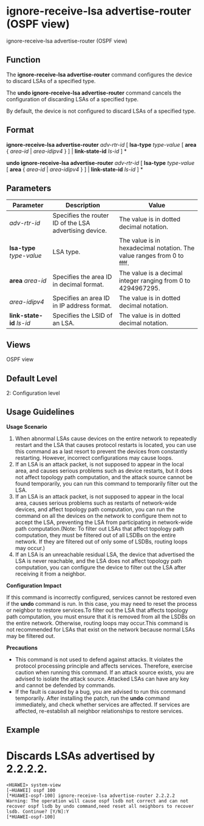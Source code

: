 ignore-receive-lsa advertise-router (OSPF view)
===============================================

ignore-receive-lsa advertise-router (OSPF view)

Function
--------



The **ignore-receive-lsa advertise-router** command configures the device to discard LSAs of a specified type.

The **undo ignore-receive-lsa advertise-router** command cancels the configuration of discarding LSAs of a specified type.



By default, the device is not configured to discard LSAs of a specified type.


Format
------

**ignore-receive-lsa advertise-router** *adv-rtr-id* [ **lsa-type** *type-value* [ **area** { *area-id* | *area-idipv4* } ] | **link-state-id** *ls-id* ] \*

**undo ignore-receive-lsa advertise-router** *adv-rtr-id* [ **lsa-type** *type-value* [ **area** { *area-id* | *area-idipv4* } ] | **link-state-id** *ls-id* ] \*


Parameters
----------

| Parameter | Description | Value |
| --- | --- | --- |
| *adv-rtr-id* | Specifies the router ID of the LSA advertising device. | The value is in dotted decimal notation. |
| **lsa-type** *type-value* | LSA type. | The value is in hexadecimal notation. The value ranges from 0 to ffff. |
| **area** *area-id* | Specifies the area ID in decimal format. | The value is a decimal integer ranging from 0 to 4294967295. |
| *area-idipv4* | Specifies an area ID in IP address format. | The value is in dotted decimal notation. |
| **link-state-id** *ls-id* | Specifies the LSID of an LSA. | The value is in dotted decimal notation. |



Views
-----

OSPF view


Default Level
-------------

2: Configuration level


Usage Guidelines
----------------

**Usage Scenario**

1. When abnormal LSAs cause devices on the entire network to repeatedly restart and the LSA that causes protocol restarts is located, you can use this command as a last resort to prevent the devices from constantly restarting. However, incorrect configurations may cause loops.
2. If an LSA is an attack packet, is not supposed to appear in the local area, and causes serious problems such as device restarts, but it does not affect topology path computation, and the attack source cannot be found temporarily, you can run this command to temporarily filter out the LSA.
3. If an LSA is an attack packet, is not supposed to appear in the local area, causes serious problems such as restarts of network-wide devices, and affect topology path computation, you can run the command on all the devices on the network to configure them not to accept the LSA, preventing the LSA from participating in network-wide path computation.(Note: To filter out LSAs that affect topology path computation, they must be filtered out of all LSDBs on the entire network. If they are filtered out of only some of LSDBs, routing loops may occur.)
4. If an LSA is an unreachable residual LSA, the device that advertised the LSA is never reachable, and the LSA does not affect topology path computation, you can configure the device to filter out the LSA after receiving it from a neighbor.

**Configuration Impact**

If this command is incorrectly configured, services cannot be restored even if the **undo** command is run. In this case, you may need to reset the process or neighbor to restore services.To filter out the LSA that affects topology path computation, you must ensure that it is removed from all the LSDBs on the entire network. Otherwise, routing loops may occur.This command is not recommended for LSAs that exist on the network because normal LSAs may be filtered out.

**Precautions**

* This command is not used to defend against attacks. It violates the protocol processing principle and affects services. Therefore, exercise caution when running this command. If an attack source exists, you are advised to isolate the attack source. Attacked LSAs can have any key and cannot be defended by commands.
* If the fault is caused by a bug, you are advised to run this command temporarily. After installing the patch, run the **undo** command immediately, and check whether services are affected. If services are affected, re-establish all neighbor relationships to restore services.

Example
-------

# Discards LSAs advertised by 2.2.2.2.
```
<HUAWEI> system-view
[~HUAWEI] ospf 100
[*HUAWEI-ospf-100] ignore-receive-lsa advertise-router 2.2.2.2
Warning: The operation will cause ospf lsdb not correct and can not recover ospf lsdb by undo command,need reset all neighbors to recover lsdb. Continue? [Y/N]:Y
[*HUAWEI-ospf-100]

```